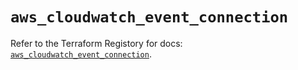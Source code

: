 # `aws_cloudwatch_event_connection`

Refer to the Terraform Registory for docs: [`aws_cloudwatch_event_connection`](https://www.terraform.io/docs/providers/aws/r/cloudwatch_event_connection).
